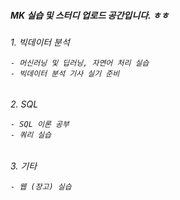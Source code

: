 ##### MK 실습 및 스터디 업로드 공간입니다. ㅎㅎ


<div>
  <h6>
    1. 빅데이터 분석

    - 머신러닝 및 딥러닝, 자연어 처리 실습
    - 빅데이터 분석 기사 실기 준비 
  </h6>
</div>

<div>
  <h6>
    2. SQL

    - SQL 이론 공부
    - 쿼리 실습
  </h6>
</div>


<div>
  <h6>
    3. 기타

    - 웹 (장고) 실습
  </h6>
</div>

